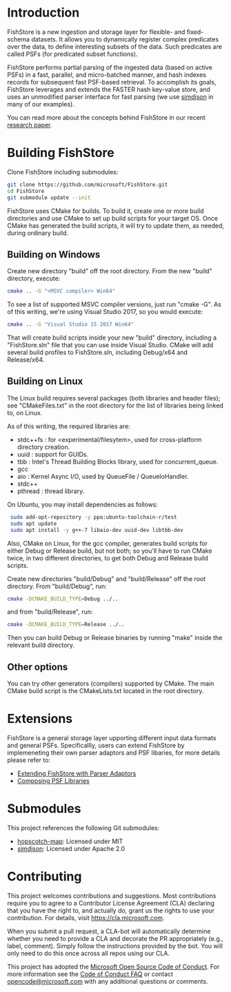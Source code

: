 # Introduction

FishStore is a new ingestion and storage layer for flexible- and fixed-schema datasets. It allows you 
to dynamically register complex predicates over the data, to define interesting subsets of the data. 
Such predicates are called PSFs (for predicated subset functions).

FishStore performs partial parsing of the ingested data (based on active PSFs) in a fast, parallel, and 
micro-batched manner, and hash indexes records for subsequent fast PSF-based retrieval. To accomplish 
its goals, FishStore leverages and extends the FASTER hash key-value store, and uses an unmodified 
parser interface for fast parsing (we use [simdjson](https://github.com/lemire/simdjson) in many of 
our examples).

You can read more about the concepts behind FishStore in our recent [research paper](https://badrish.net/papers/fishstore-sigmod19.pdf).


# Building FishStore

Clone FishStore including submodules:

```sh
git clone https://github.com/microsoft/FishStore.git
cd FishStore
git submodule update --init
```

FishStore uses CMake for builds. To build it, create
one or more build directories and use CMake to set up build scripts for your
target OS. Once CMake has generated the build scripts, it will try to update
them, as needed, during ordinary build.

## Building on Windows

Create new directory "build" off the root directory. From the new
"build" directory, execute:

```sh
cmake .. -G "<MSVC compiler> Win64"
```

To see a list of supported MSVC compiler versions, just run "cmake -G". As of
this writing, we're using Visual Studio 2017, so you would execute:

```sh
cmake .. -G "Visual Studio 15 2017 Win64"
```

That will create build scripts inside your new "build" directory, including
a "FishStore.sln" file that you can use inside Visual Studio. CMake will add several
build profiles to FishStore.sln, including Debug/x64 and Release/x64.

## Building on Linux

The Linux build requires several packages (both libraries and header files);
see "CMakeFiles.txt" in the root directory for the list of libraries
being linked to, on Linux.

As of this writing, the required libraries are:

- stdc++fs : for <experimental/filesytem>, used for cross-platform directory
             creation.
- uuid : support for GUIDs.
- tbb : Intel's Thread Building Blocks library, used for concurrent_queue.
- gcc
- aio : Kernel Async I/O, used by QueueFile / QueueIoHandler.
- stdc++
- pthread : thread library.

On Ubuntu, you may install dependencies as follows:

```sh
 sudo add-apt-repository -y ppa:ubuntu-toolchain-r/test
 sudo apt update
 sudo apt install -y g++-7 libaio-dev uuid-dev libtbb-dev
```

Also, CMake on Linux, for the gcc compiler, generates build scripts for either
Debug or Release build, but not both; so you'll have to run CMake twice, in two
different directories, to get both Debug and Release build scripts.

Create new directories "build/Debug" and "build/Release" off the root directory.
From "build/Debug", run:

```sh
cmake -DCMAKE_BUILD_TYPE=Debug ../..
```

and from "build/Release", run:

```sh
cmake -DCMAKE_BUILD_TYPE=Release ../..
```

Then you can build Debug or Release binaries by running "make" inside the
relevant build directory.

## Other options

You can try other generators (compilers) supported by CMake. The main CMake
build script is the CMakeLists.txt located in the root directory.

# Extensions

FishStore is a general storage layer upporting different input data formats and general PSFs. Specificallly, users can extend FishStore by implemeneting their own parser adaptors and PSF libaries, for more details please refer to:

* [Extending FishStore with Parser Adaptors](examples/adaptor_examples/README.md)
* [Composing PSF Libraries](examples/lib_examples/README.md) 


# Submodules

This project references the following Git submodules:
* [hopscotch-map](https://github.com/Tessil/hopscotch-map): Licensed under MIT
* [simdjson](https://github.com/lemire/simdjson): Licensed under Apache 2.0

# Contributing

This project welcomes contributions and suggestions.  Most contributions require you to agree to a
Contributor License Agreement (CLA) declaring that you have the right to, and actually do, grant us
the rights to use your contribution. For details, visit https://cla.microsoft.com.

When you submit a pull request, a CLA-bot will automatically determine whether you need to provide
a CLA and decorate the PR appropriately (e.g., label, comment). Simply follow the instructions
provided by the bot. You will only need to do this once across all repos using our CLA.

This project has adopted the [Microsoft Open Source Code of Conduct](https://opensource.microsoft.com/codeofconduct/).
For more information see the [Code of Conduct FAQ](https://opensource.microsoft.com/codeofconduct/faq/) or
contact [opencode@microsoft.com](mailto:opencode@microsoft.com) with any additional questions or comments.
